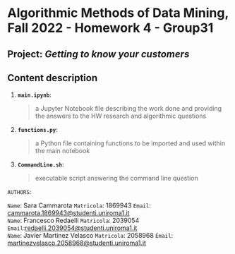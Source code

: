 # Algorithmic Methods of Data Mining, Fall 2022 - Homework 4 - Group31

## Project: *Getting to know your customers*

## Content description
1. __`main.ipynb`__: 
	> a Jupyter Notebook file describing the work done and providing the answers to the HW research and algorithmic questions
2. __`functions.py`__: 
	> a Python file containing functions to be imported and used within the main notebook
3. __`CommandLine.sh`__: 
	> executable script answering the command line question

`AUTHORS`:

`Name`: Sara Cammarota `Matricola`: 1869943 `Email`: cammarota.1869943@studenti.uniroma1.it <br>
`Name`: Francesco Redaelli `Matricola`: 2039054 `Email`:redaelli.2039054@studenti.uniroma1.it <br>
`Name`: Javier Martinez Velasco `Matricola`: 2058968 `Email`: martinezvelasco.2058968@studenti.uniroma1.it <br>